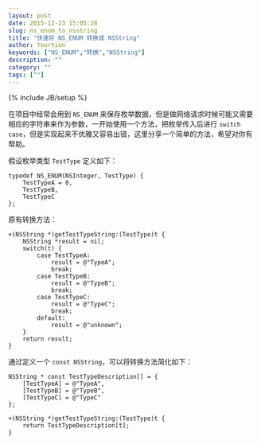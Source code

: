 ```yaml
---
layout: post
date: 2015-12-23 15:05:28
slug: ns_enum_to_nsstring
title: "快速将 NS_ENUM 转换成 NSString"
author: Yourtion
keywords: ["NS_ENUM","转换","NSString"]
description: ""
category: ""
tags: [""]
---
```

{% include JB/setup %}

在项目中经常会用到 `NS_ENUM` 来保存枚举数据，但是做网络请求时候可能又需要相应的字符串来作为参数，一开始使用一个方法，把枚举传入后进行 `switch case`，但是实现起来不优雅又容易出错，这里分享一个简单的方法，希望对你有帮助。

假设枚举类型 `TestType` 定义如下：

```objc
typedef NS_ENUM(NSInteger, TestType) {
    TestTypeA = 0,
    TestTypeB,
    TestTypeC
};
```

原有转换方法：

```objc
+(NSString *)getTestTypeString:(TestType)t {
    NSString *result = nil;
    switch(t) {
        case TestTypeA:
            result = @"TypeA";
            break;
        case TestTypeB:
            result = @"TypeB";
            break;
        case TestTypeC:
            result = @"TypeC";
            break;
        default:
            result = @"unknown";
    }
    return result;
}
```

通过定义一个 `const NSString`，可以将转换方法简化如下：

```objc
NSString * const TestTypeDescription[] = {
    [TestTypeA] = @"TypeA",
    [TestTypeB] = @"TypeB",
    [TestTypeC] = @"TypeC"
};

+(NSString *)getTestTypeString:(TestType)t {
    return TestTypeDescription[t];
}
```
